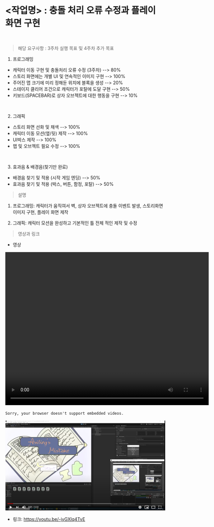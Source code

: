 # <작업명> : 충돌 처리 오류 수정과 플레이 화면 구현

<br>

> 해당 요구사항 : 3주차 실행 목표 및 4주차 추가 목표 

1. 프로그래밍

- 캐릭터 이동 구현 및 충돌처리 오류 수정 (3주차)
--> 80%
- 스토리 화면에는 개별 UI 및 연속적인 이미지 구현
 --> 100%
- 주어진 맵 크기에 미리 정해둔 위치에 블록을 생성
--> 20%
- 스테이지 클리어 조건으로 캐릭터가 포탈에 도달 구현
 --> 50%
- 키보드(SPACEBAR)로 상자 오브젝트에 대한 행동을 구현
--> 10%

<br>

2. 그래픽

- 스토리 화면 선화 및 채색
--> 100%
- 캐릭터 이동 모션(옆/뒷) 제작
--> 100%
- UI박스 제작
--> 100%
- 맵 및 오브젝트 필요 수정
 --> 100%

<br>

3. 효과음 & 배경음(찾기만 완료)

- 배경음 찾기 및 적용 (시작 게임 엔딩)
--> 50%
- 효과음 찾기 및 적용 (박스, 버튼, 함정, 포탈)
--> 50%




> 설명

1. 프로그래밍: 캐릭터가 움직여서 벽, 상자 오브젝트에 충돌 이벤트 발생, 스토리화면 이미지 구현, 플레이 화면 제작

2. 그래픽: 캐릭터 모션을 완성하고 기본적인 틀 전체 적인 제작 및 수정


> 영상과 링크

- 영상

<video controls width="640" height="480"><source src="4주차.mp4" type="video/mp4">

    Sorry, your browser doesn't support embedded videos.

</video>

[![관련동영상](./img/4.PNG)](https://youtu.be/-jyGXlq4TvE)

- 링크: https://youtu.be/-jyGXlq4TvE
